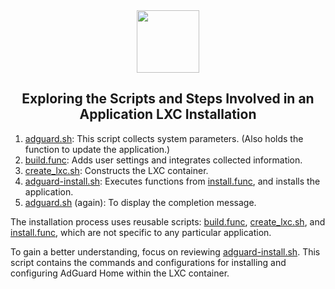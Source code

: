 <div align="center">
<img src="https://raw.githubusercontent.com/quochoangvp/Proxmox/remz/misc/images/logo.png" height="100px" />
</div>
<h2><div align="center">Exploring the Scripts and Steps Involved in an Application LXC Installation</div></h2>

1) [adguard.sh](https://github.com/quochoangvp/Proxmox/blob/remz/ct/adguard.sh): This script collects system parameters. (Also holds the function to update the application.)
2) [build.func](https://github.com/quochoangvp/Proxmox/blob/remz/misc/build.func): Adds user settings and integrates collected information.
3) [create_lxc.sh](https://github.com/quochoangvp/Proxmox/blob/remz/ct/create_lxc.sh): Constructs the LXC container.
4) [adguard-install.sh](https://github.com/quochoangvp/Proxmox/blob/remz/install/adguard-install.sh): Executes functions from [install.func](https://github.com/quochoangvp/Proxmox/blob/remz/misc/install.func), and installs the application.
5) [adguard.sh](https://github.com/quochoangvp/Proxmox/blob/remz/ct/adguard.sh) (again): To display the completion message.

The installation process uses reusable scripts: [build.func](https://github.com/quochoangvp/Proxmox/blob/remz/misc/build.func), [create_lxc.sh](https://github.com/quochoangvp/Proxmox/blob/remz/ct/create_lxc.sh), and [install.func](https://github.com/quochoangvp/Proxmox/blob/remz/misc/install.func), which are not specific to any particular application.

To gain a better understanding, focus on reviewing [adguard-install.sh](https://github.com/quochoangvp/Proxmox/blob/remz/install/adguard-install.sh). This script contains the commands and configurations for installing and configuring AdGuard Home within the LXC container.

